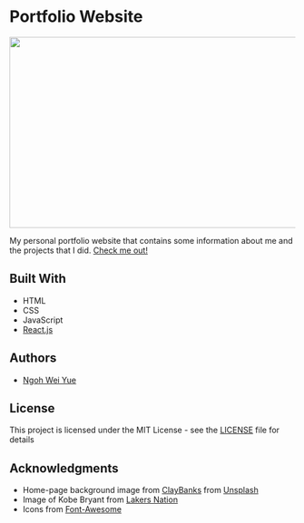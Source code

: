 # Portfolio Website 
<img src="image/portfolio_website_thumbnail.png" width=638px height=337px align="center">

My personal portfolio website that contains some information about me and the projects that I did.
[Check me out!](https://nweiyue.github.io/Portfolio-Website/)

## Built With

* HTML
* CSS
* JavaScript
* [React.js](https://reactjs.org)

## Authors

* [Ngoh Wei Yue](https://github.com/nweiyue)

## License

This project is licensed under the MIT License - see the [LICENSE](./LICENSE) file for details

## Acknowledgments

* Home-page background image from [ClayBanks](https://unsplash.com/@claybanks) from [Unsplash](https://unsplash.com)
* Image of Kobe Bryant from [Lakers Nation](https://lakersnation.com/top-10-kobe-bryant-los-angeles-lakers-playoff-moments/2020/01/26/)
* Icons from [Font-Awesome](https://fontawesome.com)
